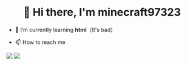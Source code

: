 <h1 align="center"> 👋 Hi there, I'm minecraft97323</h1>

- 🌱 I’m currently learning **html**（It's bad）

- 📫 How to reach me 

[![](https://img.shields.io/badge/-Email-D14836?style=flat-square&logo=gmail&logoColor=white)](mailto:3331868032@qq.com)
[![](https://img.shields.io/badge/QQ-faaf08?style=flat-square&logo=tencent-qq&logoColor=000000)](http://wpa.qq.com/msgrd?v=3&uin=3331868032&site=qq&menu=yes)
